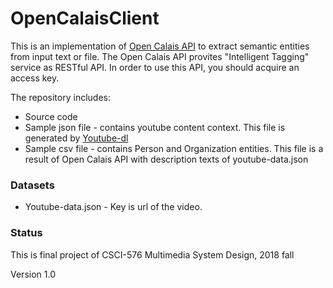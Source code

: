 # OpenCalaisClient
This is an implementation of [Open Calais API](http://www.opencalais.com/) to extract semantic entities from input text or file. The Open Calais API provites "Intelligent Tagging" service as RESTful API. In order to use this API, you should acquire an access key. 


The repository includes:
* Source code
* Sample json file - contains youtube content context. This file is generated by [Youtube-dl](https://)
* Sample csv file - contains Person and Organization entities. This file is a result of Open Calais API with description texts of youtube-data.json

### Datasets

* Youtube-data.json - Key is url of the video.


### Status

This is final project of CSCI-576 Multimedia System Design, 2018 fall

Version 1.0

